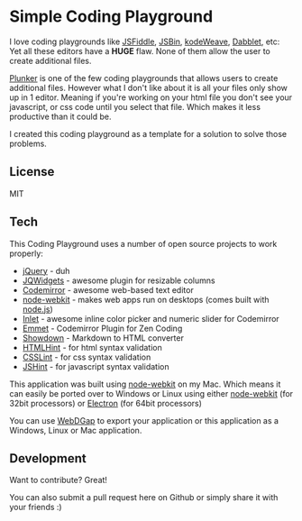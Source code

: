Simple Coding Playground
===================

I love coding playgrounds like [JSFiddle](http://jsfiddle.net/), [JSBin](http://jsbin.com/), [kodeWeave](http://mikethedj4.github.io/kodeWeave/), [Dabblet](http://dabblet.com/), etc: Yet all these editors have a **HUGE** flaw. None of them allow the user to create additional files.

[Plunker](https://plnkr.co/edit) is one of the few coding playgrounds that allows users to create additional files. However what I don't like about it is all your files only show up in 1 editor. Meaning if you're working on your html file you don't see your javascript, or css code until you select that file. Which makes it less productive than it could be.

I created this coding playground as a template for a solution to solve those problems.

License
-------------

MIT

Tech
-------------

This Coding Playground uses a number of open source projects to work properly:

* [jQuery](http://jquery.com/) - duh
* [JQWidgets](http://www.jqwidgets.com/jquery-widgets-demo/demos/jqxsplitter/index.htm#demos/jqxsplitter/nested-splitters.htm) - awesome plugin for resizable columns
* [Codemirror](http://codemirror.net/) - awesome web-based text editor
* [node-webkit](http://nwjs.io/) - makes web apps run on desktops (comes built with [node.js](http://nodejs.org/))
* [Inlet](https://github.com/enjalot/Inlet) - awesome inline color picker and numeric slider for Codemirror
* [Emmet](http://emmet.io/) - Codemirror Plugin for Zen Coding
* [Showdown](http://showdownjs.github.io/demo/) - Markdown to HTML converter
* [HTMLHint](http://htmlhint.com/) - for html syntax validation
* [CSSLint](http://csslint.net/) - for css syntax validation
* [JSHint](http://jslint.com/) - for javascript syntax validation

This application was built using [node-webkit](http://nwjs.io/) on my Mac. Which means it can easily be ported over to Windows or Linux using either [node-webkit](http://nwjs.io/) (for 32bit processors) or [Electron](http://electron.atom.io/) (for 64bit processors)

You can use [WebDGap](http://mikethedj4.github.io/WebDGap/) to export your application or this application as a Windows, Linux or Mac application.

Development
-------------

Want to contribute? Great!  

You can also submit a pull request here on Github or simply share it with your friends :)
